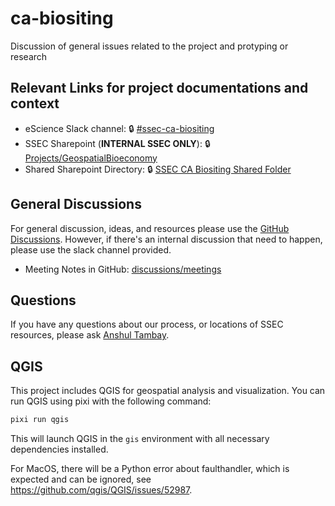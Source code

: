 # ca-biositing

Discussion of general issues related to the project and protyping or research

## Relevant Links for project documentations and context

- eScience Slack channel: 🔒
  [#ssec-ca-biositing](https://escience-institute.slack.com/archives/C098GJCTTFE)
- SSEC Sharepoint (**INTERNAL SSEC ONLY**): 🔒
  [Projects/GeospatialBioeconomy](https://uwnetid.sharepoint.com/:f:/r/sites/og_ssec_escience/Shared%20Documents/Projects/GeospatialBioeconomy?csf=1&web=1&e=VBUGQG)
- Shared Sharepoint Directory: 🔒
  [SSEC CA Biositing Shared Folder](https://uwnetid.sharepoint.com/:f:/r/sites/og_ssec_escience/Shared%20Documents/Projects/GeospatialBioeconomy/SSEC%20CA%20Biositing%20Shared%20Folder?csf=1&web=1&e=p5wBel)

## General Discussions

For general discussion, ideas, and resources please use the
[GitHub Discussions](https://github.com/uw-ssec/ca-biositing/discussions).
However, if there's an internal discussion that need to happen, please use the
slack channel provided.

- Meeting Notes in GitHub:
  [discussions/meetings](https://github.com/uw-ssec/ca-biositing/discussions/categories/meetings)

## Questions

If you have any questions about our process, or locations of SSEC resources,
please ask [Anshul Tambay](https://github.com/atambay37).

## QGIS

This project includes QGIS for geospatial analysis and visualization. You can
run QGIS using pixi with the following command:

```bash
pixi run qgis
```

This will launch QGIS in the `gis` environment with all necessary dependencies
installed.

For MacOS, there will be a Python error about faulthandler, which is expected
and can be ignored, see https://github.com/qgis/QGIS/issues/52987.
